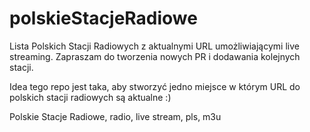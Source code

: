 # polskieStacjeRadiowe
Lista Polskich Stacji Radiowych z aktualnymi URL umożliwiającymi live streaming.
Zapraszam do tworzenia nowych PR i dodawania kolejnych stacji.

Idea tego repo jest taka, aby stworzyć jedno miejsce w którym URL do polskich stacji radiowych są aktualne :)




Polskie Stacje Radiowe, radio, live stream, pls, m3u
